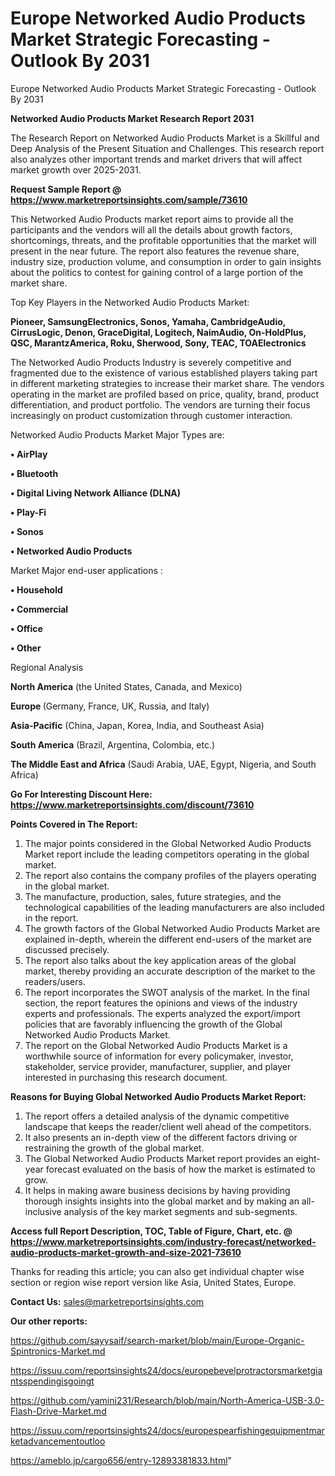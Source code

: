 # Europe Networked Audio Products Market Strategic Forecasting - Outlook By 2031
Europe Networked Audio Products Market Strategic Forecasting - Outlook By 2031

<strong>Networked Audio Products Market Research Report 2031</strong>

The Research Report on Networked Audio Products Market is a Skillful and Deep Analysis of the Present Situation and Challenges. This research report also analyzes other important trends and market drivers that will affect market growth over 2025-2031.

<strong>Request Sample Report @ <a href=https://www.marketreportsinsights.com/sample/73610>https://www.marketreportsinsights.com/sample/73610</a></strong>

This Networked Audio Products market report aims to provide all the participants and the vendors will all the details about growth factors, shortcomings, threats, and the profitable opportunities that the market will present in the near future. The report also features the revenue share, industry size, production volume, and consumption in order to gain insights about the politics to contest for gaining control of a large portion of the market share.

Top Key Players in the Networked Audio Products Market:

<strong>Pioneer, SamsungElectronics, Sonos, Yamaha, CambridgeAudio, CirrusLogic, Denon, GraceDigital, Logitech, NaimAudio, On-HoldPlus, QSC, MarantzAmerica, Roku, Sherwood, Sony, TEAC, TOAElectronics</strong>

The Networked Audio Products Industry is severely competitive and fragmented due to the existence of various established players taking part in different marketing strategies to increase their market share. The vendors operating in the market are profiled based on price, quality, brand, product differentiation, and product portfolio. The vendors are turning their focus increasingly on product customization through customer interaction.

Networked Audio Products Market Major Types are:

<strong>• AirPlay

• Bluetooth

• Digital Living Network Alliance (DLNA)

• Play-Fi

• Sonos

• Networked Audio Products</strong>

Market Major end-user applications :

<strong>• Household

• Commercial

• Office

• Other</strong>

Regional Analysis

</u><strong><b>North America</b></strong> (the United States, Canada, and Mexico)

<strong><b>Europe </b></strong>(Germany, France, UK, Russia, and Italy)

<strong><b>Asia-Pacific</b></strong> (China, Japan, Korea, India, and Southeast Asia)

<strong><b>South America</b></strong> (Brazil, Argentina, Colombia, etc.)

<strong><b>The Middle East and Africa</b></strong> (Saudi Arabia, UAE, Egypt, Nigeria, and South Africa)

<strong>Go For Interesting Discount Here: <a href=https://www.marketreportsinsights.com/discount/73610>https://www.marketreportsinsights.com/discount/73610</a></strong>

<strong>Points Covered in The Report:</strong>
<ol>
  <li>The major points considered in the Global Networked Audio Products Market report include the leading competitors operating in the global market.</li>
  <li>The report also contains the company profiles of the players operating in the global market.</li>
  <li>The manufacture, production, sales, future strategies, and the technological capabilities of the leading manufacturers are also included in the report.</li>
  <li>The growth factors of the Global Networked Audio Products Market are explained in-depth, wherein the different end-users of the market are discussed precisely.</li>
  <li>The report also talks about the key application areas of the global market, thereby providing an accurate description of the market to the readers/users.</li>
  <li>The report incorporates the SWOT analysis of the market. In the final section, the report features the opinions and views of the industry experts and professionals. The experts analyzed the export/import policies that are favorably influencing the growth of the Global Networked Audio Products Market.</li>
  <li>The report on the Global Networked Audio Products Market is a worthwhile source of information for every policymaker, investor, stakeholder, service provider, manufacturer, supplier, and player interested in purchasing this research document.</li>
</ol>
<strong>Reasons for Buying Global Networked Audio Products Market Report:</strong>

<ol>
  <li>The report offers a detailed analysis of the dynamic competitive landscape that keeps the reader/client well ahead of the competitors.</li>
  <li>It also presents an in-depth view of the different factors driving or restraining the growth of the global market.</li>
  <li>The Global Networked Audio Products Market report provides an eight-year forecast evaluated on the basis of how the market is estimated to grow.</li>
  <li>It helps in making aware business decisions by having providing thorough insights insights into the global market and by making an all-inclusive analysis of the key market segments and sub-segments.</li>
</ol>
<strong>Access full Report Description, TOC, Table of Figure, Chart, etc. @ <a href=https://www.marketreportsinsights.com/industry-forecast/networked-audio-products-market-growth-and-size-2021-73610>https://www.marketreportsinsights.com/industry-forecast/networked-audio-products-market-growth-and-size-2021-73610</a></strong>


Thanks for reading this article; you can also get individual chapter wise section or region wise report version like Asia, United States, Europe.

<strong>Contact Us:</strong>
sales@marketreportsinsights.com

<strong>Our other reports:</strong>

<a href=https://github.com/sayysaif/search-market/blob/main/Europe-Organic-Spintronics-Market.md>https://github.com/sayysaif/search-market/blob/main/Europe-Organic-Spintronics-Market.md</a>

<a href=https://issuu.com/reportsinsights24/docs/europebevelprotractorsmarketgiantsspendingisgoingt>https://issuu.com/reportsinsights24/docs/europebevelprotractorsmarketgiantsspendingisgoingt</a>

<a href=https://github.com/yamini231/Research/blob/main/North-America-USB-3.0-Flash-Drive-Market.md>https://github.com/yamini231/Research/blob/main/North-America-USB-3.0-Flash-Drive-Market.md</a>

<a href=https://issuu.com/reportsinsights24/docs/europespearfishingequipmentmarketadvancementoutloo>https://issuu.com/reportsinsights24/docs/europespearfishingequipmentmarketadvancementoutloo</a>

<a href=https://ameblo.jp/cargo656/entry-12893381833.html>https://ameblo.jp/cargo656/entry-12893381833.html</a>"
